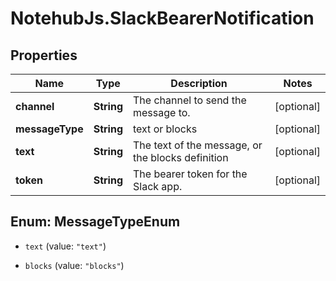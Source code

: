 # NotehubJs.SlackBearerNotification

## Properties

| Name            | Type       | Description                                       | Notes      |
| --------------- | ---------- | ------------------------------------------------- | ---------- |
| **channel**     | **String** | The channel to send the message to.               | [optional] |
| **messageType** | **String** | text or blocks                                    | [optional] |
| **text**        | **String** | The text of the message, or the blocks definition | [optional] |
| **token**       | **String** | The bearer token for the Slack app.               | [optional] |

## Enum: MessageTypeEnum

- `text` (value: `"text"`)

- `blocks` (value: `"blocks"`)

